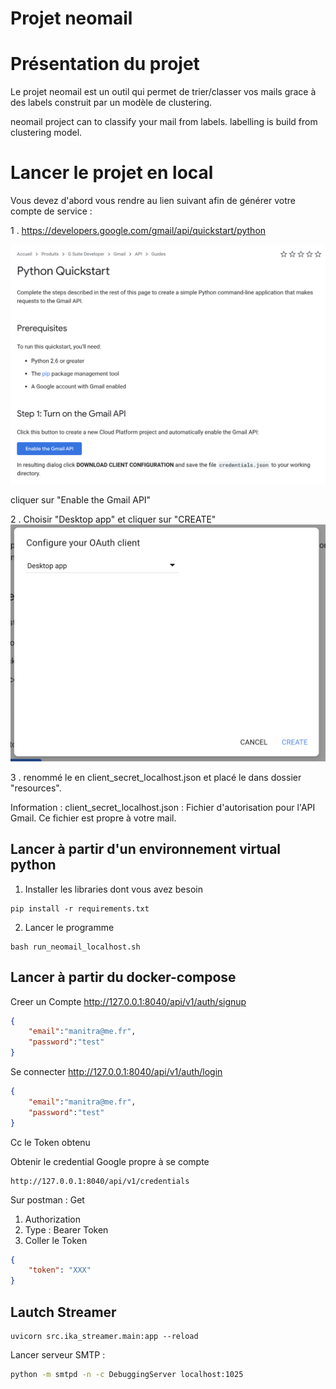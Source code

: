 # Projet neomail

# Présentation du projet
Le projet neomail est un outil qui permet de trier/classer vos mails grace à des labels construit par un modèle de clustering.

neomail project can to classify your mail from labels. labelling is build from clustering model.

# Lancer le projet en local

Vous devez d'abord vous rendre au lien suivant afin de générer votre compte de service :

1 . https://developers.google.com/gmail/api/quickstart/python

![Python Quickstart](docs/images/python_quickstart.png)

cliquer sur "Enable the Gmail API"

2 . Choisir "Desktop app" et cliquer sur "CREATE"
![Generate Json](docs/images/python_quickstart_generate_json.png)

3 . renommé le en client_secret_localhost.json et placé le dans dossier "resources".

Information : client_secret_localhost.json : Fichier d'autorisation pour l'API Gmail. Ce fichier est propre à votre mail.

## Lancer à partir d'un environnement virtual python

1. Installer les libraries dont vous avez besoin
```
pip install -r requirements.txt
```

2. Lancer le programme

```
bash run_neomail_localhost.sh
```

## Lancer à partir du docker-compose


Creer un Compte
http://127.0.0.1:8040/api/v1/auth/signup

```json
{
	"email":"manitra@me.fr",
	"password":"test"
}
```

Se connecter
http://127.0.0.1:8040/api/v1/auth/login

```json
{
	"email":"manitra@me.fr",
	"password":"test"
}
```
Cc le Token obtenu

Obtenir le credential Google propre à se compte

```
http://127.0.0.1:8040/api/v1/credentials
```

Sur postman :
Get
1. Authorization
2. Type : Bearer Token
3. Coller le Token

```json
{
    "token": "XXX"
}
```

## Lautch Streamer
```
uvicorn src.ika_streamer.main:app --reload
```

Lancer serveur SMTP : 
```bash
python -m smtpd -n -c DebuggingServer localhost:1025 
```
